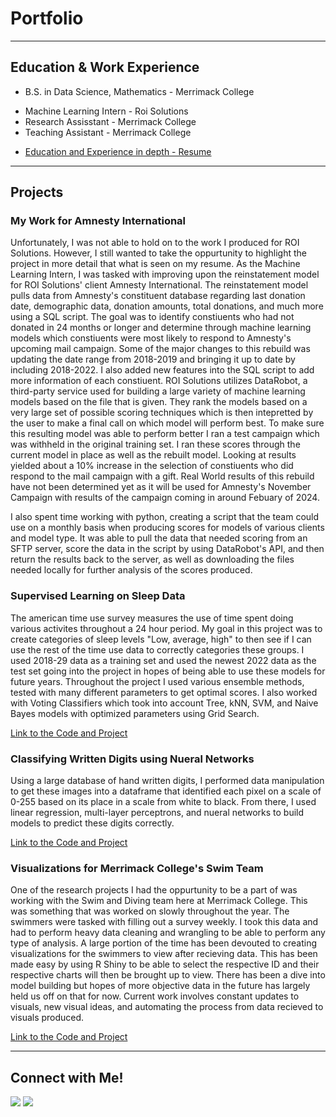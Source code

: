 # Portfolio
---

## Education & Work Experience
<ul>
<li>B.S. in Data Science, Mathematics -  Merrimack College</li>
</ul>

<ul>
<li>Machine Learning Intern - Roi Solutions</li>
<li>Research Assisstant - Merrimack College</li>
<li>Teaching Assistant - Merrimack College</li>
</ul>

- [Education and Experience in depth - Resume](https://patrick-norcross-resume.tiiny.site/ "Resume")
  
---

## Projects

### My Work for Amnesty International
Unfortunately, I was not able to hold on to the work I produced for ROI Solutions. However, I still wanted to take
the oppurtunity to highlight the project in more detail that what is seen on my resume. As the Machine Learning 
Intern, I was tasked with improving upon the reinstatement model for ROI Solutions' client Amnesty International.
The reinstatement model pulls data from Amnesty's constituent database regarding last donation date, demographic data,
donation amounts, total donations, and much more using a SQL script. The goal was to identify constiuents who had
not donated in 24 months or longer and determine through machine learning models which constiuents were most likely
to respond to Amnesty's upcoming mail campaign. Some of the major changes to this rebuild was updating the date range
from 2018-2019 and bringing it up to date by including 2018-2022. I also added new features into the SQL script to 
add more information of each constiuent.
ROI Solutions utilizes DataRobot, a third-party service used for building a large variety of machine learning models
based on the file that is given. They rank the models based on a very large set of possible scoring techniques which
is then intepretted by the user to make a final call on which model will perform best. To make sure this resulting
model was able to perform better I ran a test campaign which was withheld in the original training set. I ran these
scores through the current model in place as well as the rebuilt model. Looking at results yielded about a 10%
increase in the selection of constiuents who did respond to the mail campaign with a gift. Real World results of
this rebuild have not been determined yet as it will be used for Amnesty's November Campaign with results of the
campaign coming in around Febuary of 2024.

I also spent time working with python, creating a script that the team could use on a monthly basis when producing
scores for models of various clients and model type. It was able to pull the data that needed scoring from an SFTP
server, score the data in the script by using DataRobot's API, and then return the results back to the server,
as well as downloading the files needed locally for further analysis of the scores produced.

### Supervised Learning on Sleep Data
The american time use survey measures the use of time spent doing various activites throughout a 24 hour period.
My goal in this project was to create categories of sleep levels "Low, average, high" to then see if I can use 
the rest of the time use data to correctly categories these groups. I used 2018-29 data as a training set and used
the newest 2022 data as the test set going into the project in hopes of being able to use these models for future
years. Throughout the project I used various ensemble methods, tested with many different parameters to get optimal
scores. I also worked with Voting Classifiers which took into account Tree, kNN, SVM, and Naive Bayes models with 
optimized parameters using Grid Search.

[Link to the Code and Project](https://www.google.com)

### Classifying Written Digits using Nueral Networks
Using a large database of hand written digits, I performed data manipulation to get these images into a dataframe
that identified each pixel on a scale of 0-255 based on its place in a scale from white to black. From there, I used
linear regression, multi-layer perceptrons, and nueral networks to build models to predict these digits correctly. 

[Link to the Code and Project](https://www.google.com)

### Visualizations for Merrimack College's Swim Team
One of the research projects I had the oppurtunity to be a part of was working with the Swim and Diving team here 
at Merrimack College. This was something that was worked on slowly throughout the year. The swimmers were tasked 
with filling out a survey weekly. I took this data and had to perform heavy data cleaning and wrangling to be able
to perform any type of analysis. A large portion of the time has been devouted to creating visualizations for the 
swimmers to view after recieving data. This has been made easy by using R Shiny to be able to select the respective 
ID and their respective charts will then be brought up to view. There has been a dive into model building but hopes 
of more objective data in the future has largely held us off on that for now. Current work involves constant updates
to visuals, new visual ideas, and automating the process from data recieved to visuals produced.

[Link to the Code and Project](https://www.google.com)

---

## Connect with Me!
<a href="https://www.linkedin.com/in/patricknorcross"/><img src="https://img.shields.io/badge/LinkedIn-0077B5?style=for-the-badge&logo=linkedin&logoColor=white"/></a>
<a href="mailto:patrick.norcross@comcast.net?"><img src="https://img.shields.io/badge/gmail-%23DD0031.svg?&style=for-the-badge&logo=gmail&logoColor=white"/></a>
